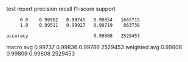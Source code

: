 test report
              precision    recall  f1-score   support

         0.0    0.99962   0.99745   0.99854   1665715
         1.0    0.99511   0.99927   0.99719    863738

    accuracy                        0.99808   2529453
   macro avg    0.99737   0.99836   0.99786   2529453
weighted avg    0.99808   0.99808   0.99808   2529453

